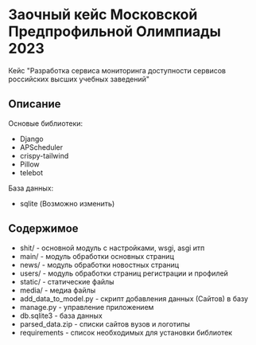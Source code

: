 # Заочный кейс Московской Предпрофильной Олимпиады 2023
Кейс "Разработка сервиса мониторинга доступности сервисов российских высших учебных заведений"

## Описание

Основые библиотеки:
  - Django
  - APScheduler
  - crispy-tailwind
  - Pillow
  - telebot

База данных:
  - sqlite (Возможно изменить)

## Содержимое

  - shit/ - основной модуль с настройками, wsgi, asgi итп
  - main/ - модуль обработки основных страниц
  - news/ - модуль обработки новостных страниц
  - users/ - модуль обработки страниц регистрации и профилей
  - static/ - статические файлы
  - media/ - медиа файлы
  - add_data_to_model.py - скрипт добавления данных (Сайтов) в базу
  - manage.py - управление приложением
  - db.sqlite3 - база данных
  - parsed_data.zip - списки сайтов вузов и логотипы
  - requirements - список необходимых для установки библиотек
